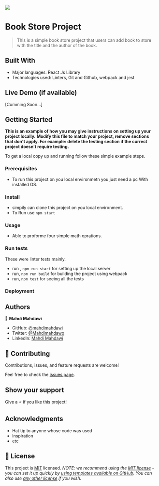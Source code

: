 ![](https://img.shields.io/badge/Microverse-blueviolet)

# Book Store Project

> This is a simple book store project that users can add book to store with the title and the author of the book.


## Built With
- Major languages: React Js Library
- Technologies used: Linters, Git and Github, webpack and jest


## Live Demo (if available)

[Comming Soon...]


## Getting Started

**This is an example of how you may give instructions on setting up your project locally.**
**Modify this file to match your project, remove sections that don't apply. For example: delete the testing section if the currect project doesn't require testing.**


To get a local copy up and running follow these simple example steps.

### Prerequisites
- To run this project on you local environmetn you just need a pc With installed OS.

### Install
- simpily can clone this project on you local environment.
- To Run use `npm start`

### Usage
- Able to proforme four simple math oprations.

### Run tests
These were linter tests mainly.
- run , `npm run start` for setting up the local server
- run, `npm run build` for building the project using webpack
- run, `npm test` for seeing all the tests

### Deployment

## Authors
👤 **Mahdi Mahdawi**

- GitHub: [@mahdimahdawi](https://github.com/mahdimahdawi/book-store)
- Twitter: [@Mahdimahdawo](https://mobile.twitter.com/mahdimahdawi16)
- LinkedIn: [Mahdi Mahdawi](https://www.linkedin.com/in/mahdi-mahdawi-434296189)

## 🤝 Contributing

Contributions, issues, and feature requests are welcome!

Feel free to check the [issues page](https://github.com/mahdimahdawi/book-store/issues).

## Show your support

Give a ⭐️ if you like this project!

## Acknowledgments

- Hat tip to anyone whose code was used
- Inspiration
- etc

## 📝 License

This project is [MIT](https://github.com/mahdimahdawi/book-store/issues) licensed.
_NOTE: we recommend using the [MIT license](https://choosealicense.com/licenses/mit/) - you can set it up quickly by [using templates available on GitHub](https://docs.github.com/en/communities/setting-up-your-project-for-healthy-contributions/adding-a-license-to-a-repository). You can also use [any other license](https://choosealicense.com/licenses/) if you wish._